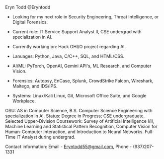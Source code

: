 <!--
**eryntodd/eryntodd** is a ✨ _special_ ✨ repository because its `README.md` (this file) appears on your GitHub profile.



- 🔭 I’m currently working on ...
- 🌱 I’m currently learning ...
- 👯 I’m looking to collaborate on ...
- 🤔 I’m looking for help with ...
- 💬 Ask me about ...
- 📫 How to reach me: ...
- 😄 Pronouns: ...
- ⚡ Fun fact: ...
-->
Eryn Todd @Eryntodd

- Looking for my next role in Security Engineering, Threat Intelligence, or Digital Forensics.
- Current role: IT Service Support Analyst II, CSE undergrad with specialization in AI.
- Currently working on: Hack OHI/O project regarding AI.

- Lanuages: Python, Java, C/C++, SQL, and HTML/CSS.
- AI/ML: PyTorch, OpenAI, Gemini API's, ML Research, and Computer Vision.
- Forensics: Autopsy, EnCase, Splunk, CrowdStrike Falcon, Wireshark, Maltego, and IDS/IPS. 
- Systems: Linux/Kali Linux, Git, Microsoft Office Suite, and Google Workplace.

OSU: AS in Computer Science, B.S. Computer Science Engineering with specialization in AI. Status: Degree in Progress; CSE undergraduate.
Selected Upper-Division Coursework: Survey of Artificial Intelligence I/II, Machine Learning and Statistical Pattern Recognition,
Computer Vision for Human-Computer Interaction, and Introduction to Neural Networks.
Full-Time IT Analyst during undergrad.

Contact information: Email - Eryntodd55@gmail.com, Phone - (937)207-1331
